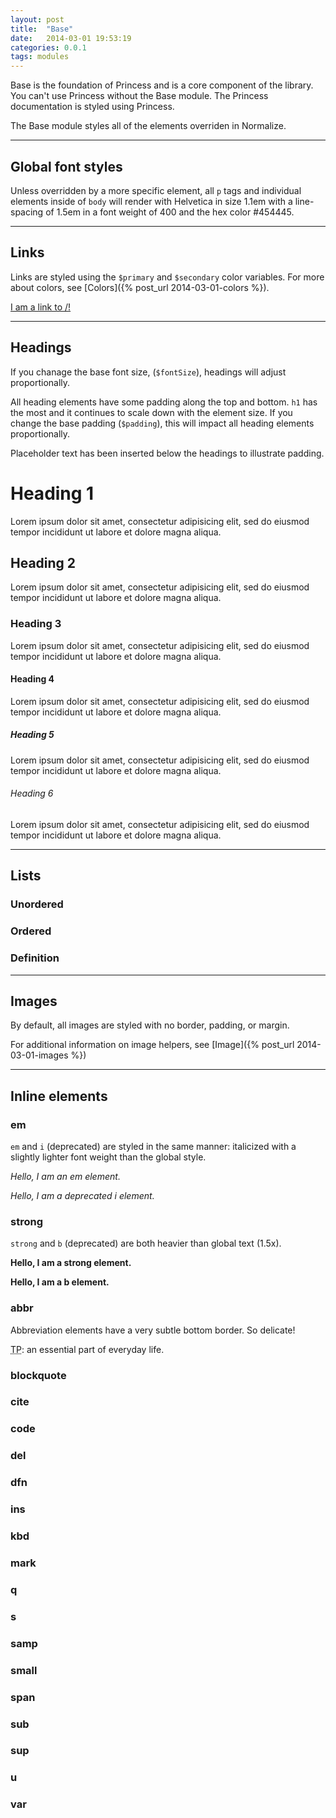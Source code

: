 ```yaml
---
layout: post
title:  "Base"
date:   2014-03-01 19:53:19
categories: 0.0.1
tags: modules
---
```


Base is the foundation of Princess and is a core component of the library. You can't use Princess without the Base module. The Princess documentation is styled using Princess.

The Base module styles all of the elements overriden in Normalize.

---

## Global font styles

Unless overridden by a more specific element, all `p` tags and
individual elements inside of `body` will render with Helvetica in size
1.1em with a line-spacing of 1.5em in a font weight of 400 and the hex
color #454445.

---

## Links

Links are styled using the `$primary` and `$secondary` color variables.
For more about colors, see [Colors]({% post_url 2014-03-01-colors %}).

[I am a link to /!](/)

---

## Headings

If you chanage the base font size, (`$fontSize`), headings will adjust
proportionally.

All heading elements have some padding along the top and bottom. `h1`
has the most and it continues to scale down with the element size. If
you change the base padding (`$padding`), this will impact all heading
elements proportionally.

Placeholder text has been inserted below the headings to illustrate
padding.

# Heading 1

Lorem ipsum dolor sit amet, consectetur adipisicing elit, sed do eiusmod tempor incididunt ut labore et dolore magna aliqua.

## Heading 2

Lorem ipsum dolor sit amet, consectetur adipisicing elit, sed do eiusmod tempor incididunt ut labore et dolore magna aliqua.

### Heading 3

Lorem ipsum dolor sit amet, consectetur adipisicing elit, sed do eiusmod tempor incididunt ut labore et dolore magna aliqua.

#### Heading 4

Lorem ipsum dolor sit amet, consectetur adipisicing elit, sed do eiusmod tempor incididunt ut labore et dolore magna aliqua.

##### Heading 5

Lorem ipsum dolor sit amet, consectetur adipisicing elit, sed do eiusmod tempor incididunt ut labore et dolore magna aliqua.

###### Heading 6

Lorem ipsum dolor sit amet, consectetur adipisicing elit, sed do eiusmod tempor incididunt ut labore et dolore magna aliqua.

---

## Lists

### Unordered

### Ordered

### Definition

---

## Images

By default, all images are styled with no border, padding, or margin.

For additional information on image helpers, see [Image]({% post_url 2014-03-01-images %})

---

## Inline elements

### em

`em` and `i` (deprecated) are styled in the same manner: italicized with
a slightly lighter font weight than the global style.

<em>Hello, I am an em element.</em>

<i>Hello, I am a deprecated i element.</i>

### strong

`strong` and `b` (deprecated) are both heavier than global text (1.5x).

<strong>Hello, I am a strong element.</strong>

<b>Hello, I am a b element.</b>

### abbr

Abbreviation elements have a very subtle bottom border. So delicate! 

<abbr title="Taco Parties">TP</abbr>: an essential part of everyday life.

### blockquote

### cite

### code

### del

### dfn

### ins

### kbd

### mark

### q

### s

### samp

### small

### span

### sub

### sup

### u

### var
